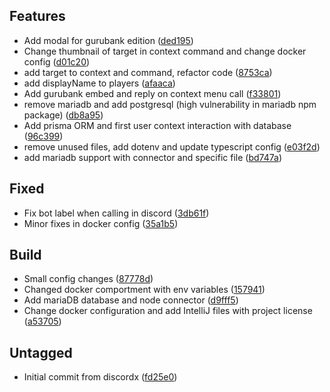 ## Features

- Add modal for gurubank edition ([ded195](https://github.com/PoulpY2K/gurubot/commit/ded195aedfe76fa4c892fdaf1272261ca11b1c80))
- Change thumbnail of target in context command and change docker config ([d01c20](https://github.com/PoulpY2K/gurubot/commit/d01c20ea01ca072c5aa359976089f343d013e362))
- add target to context and command, refactor code ([8753ca](https://github.com/PoulpY2K/gurubot/commit/8753cad966083a483b9214c8189312295768e049))
- add displayName to players ([afaaca](https://github.com/PoulpY2K/gurubot/commit/afaaca1aa10f9c21efa86dcf69c59ef1e2f1cb6c))
- Add gurubank embed and reply on context menu call ([f33801](https://github.com/PoulpY2K/gurubot/commit/f3380179d9873d838812a206196d06fdb6bcd522))
- remove mariadb and add postgresql (high vulnerability in mariadb npm package) ([db8a95](https://github.com/PoulpY2K/gurubot/commit/db8a954dbb76e7779a18af543935796ab443b928))
- Add prisma ORM and first user context interaction with database ([96c399](https://github.com/PoulpY2K/gurubot/commit/96c3991ab4537807f87c44939470e2c913f7d998))
- remove unused files, add dotenv and update typescript config ([e03f2d](https://github.com/PoulpY2K/gurubot/commit/e03f2d7b5eecfef5f4e482c41317cb95e5d4c958))
- add mariadb support with connector and specific file ([bd747a](https://github.com/PoulpY2K/gurubot/commit/bd747aac32518f48616803a9641a4c9d6bc2ba4c))

## Fixed

- Fix bot label when calling in discord ([3db61f](https://github.com/PoulpY2K/gurubot/commit/3db61f89031096e3d3f17fb420c16ca4b9d36e0c))
- Minor fixes in docker config ([35a1b5](https://github.com/PoulpY2K/gurubot/commit/35a1b504b2ad634f0d56a9cdb663e10e32210b5b))

## Build

- Small config changes ([87778d](https://github.com/PoulpY2K/gurubot/commit/87778dee3ff7f691110e06d6183502f68d322f86))
- Changed docker comportment with env variables ([157941](https://github.com/PoulpY2K/gurubot/commit/157941571480d0720c85a1d29cc6ac3db242386f))
- Add mariaDB database and node connector ([d9fff5](https://github.com/PoulpY2K/gurubot/commit/d9fff5a02ad927b897027bcf4a38710cde347964))
- Change docker configuration and add IntelliJ files with project license ([a53705](https://github.com/PoulpY2K/gurubot/commit/a53705e942b1b6bd96a83447c03c7e7f463d0982))

## Untagged

- Initial commit from discordx ([fd25e0](https://github.com/PoulpY2K/gurubot/commit/fd25e002355e58e308bc776b2b26d6c0fdcc4dbf))
